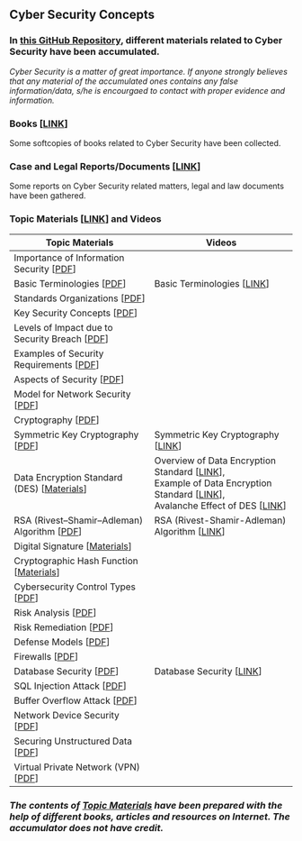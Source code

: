 ## Cyber Security Concepts 

### In [this GitHub Repository](https://github.com/MdSiamAnsary/Cyber-Security-Concepts), different materials related to Cyber Security have been accumulated. 
_Cyber Security is a matter of great importance. If anyone strongly believes that any material of the accumulated ones contains any false information/data, s/he is encourgaed to contact with proper evidence and information._

### Books [[LINK](https://github.com/MdSiamAnsary/Cyber-Security-Concepts/tree/main/Books)]
Some softcopies of books related to Cyber Security have been collected. 

### Case and Legal Reports/Documents [[LINK](https://github.com/MdSiamAnsary/Cyber-Security-Concepts/tree/main/Case%20and%20Legal%20Reports)]
Some reports on Cyber Security related matters, legal and law documents have been gathered. 

### Topic Materials [[LINK](https://github.com/MdSiamAnsary/Cyber-Security-Concepts/tree/main/Topic%20Materials)] and Videos

<!--
- Importance of Information Security [[PDF](https://github.com/MdSiamAnsary/Cyber-Security-Concepts/blob/main/Topic%20Materials/Importance%20of%20Information%20Security.pdf)]
- Basic Terminologies [[PDF](https://github.com/MdSiamAnsary/Cyber-Security-Concepts/blob/main/Topic%20Materials/Terminologies.pdf)]
- Standards Organizations [[PDF](https://github.com/MdSiamAnsary/Cyber-Security-Concepts/blob/main/Topic%20Materials/Standards%20Organizations%20.pdf)]
- Key Security Concepts [[PDF](https://github.com/MdSiamAnsary/Cyber-Security-Concepts/blob/main/Topic%20Materials/Key%20Security%20Concepts.pdf)]
- Levels of Impact due to Security Breach [[PDF](https://github.com/MdSiamAnsary/Cyber-Security-Concepts/blob/main/Topic%20Materials/Levels%20of%20Impact%20due%20to%20Security%20Breach.pdf)]
- Examples of Security Requirements [[PDF](https://github.com/MdSiamAnsary/Cyber-Security-Concepts/blob/main/Topic%20Materials/Examples%20of%20Security%20Requirements%20.pdf)]
- Aspects of Security [[PDF](https://github.com/MdSiamAnsary/Cyber-Security-Concepts/blob/main/Topic%20Materials/Aspects%20of%20Security.pdf)]
- Model for Network Security [[PDF](https://github.com/MdSiamAnsary/Cyber-Security-Concepts/blob/main/Topic%20Materials/Model%20for%20Network%20Security.pdf)]
- Cryptography [[PDF](https://github.com/MdSiamAnsary/Cyber-Security-Concepts/blob/main/Topic%20Materials/Cryptography.pdf)]
- Symmetric Key Cryptography [[PDF](https://github.com/MdSiamAnsary/Cyber-Security-Concepts/blob/main/Topic%20Materials/Symmetric%20Key%20Cryptography.pdf)]
- Data Encryption Standard (DES) [[Materials](https://github.com/MdSiamAnsary/Cyber-Security-Concepts/tree/main/Topic%20Materials/DES)]
- RSA (Rivest–Shamir–Adleman) [[PDF](https://github.com/MdSiamAnsary/Cyber-Security-Concepts/blob/main/Topic%20Materials/RSA%20(Rivest%E2%80%93Shamir%E2%80%93Adleman).pdf)]
- Digital Signature [[Materials](https://github.com/MdSiamAnsary/Cyber-Security-Concepts/tree/main/Topic%20Materials/Digital%20Signature)]
- Cryptographic Hash Function [[Materials](https://github.com/MdSiamAnsary/Cyber-Security-Concepts/tree/main/Topic%20Materials/Cryptographic%20Hash%20Function)] 
- Cybersecurity Control Types [[PDF](https://github.com/MdSiamAnsary/Cyber-Security-Concepts/blob/main/Topic%20Materials/Cyber%20Security%20Control%20Types.pdf)]
- Risk Analysis [[PDF](https://github.com/MdSiamAnsary/Cyber-Security-Concepts/blob/main/Topic%20Materials/Risk%20Analysis.pdf)]
- Risk Remediation [[PDF](https://github.com/MdSiamAnsary/Cyber-Security-Concepts/blob/main/Topic%20Materials/Risk%20Remediation.pdf)]
- Defense Models [[PDF](https://github.com/MdSiamAnsary/Cyber-Security-Concepts/blob/main/Topic%20Materials/Defense%20Models.pdf)]
- Firewalls [[PDF](https://github.com/MdSiamAnsary/Cyber-Security-Concepts/blob/main/Topic%20Materials/Firewalls.pdf)]
- Database Security [[PDF](https://github.com/MdSiamAnsary/Cyber-Security-Concepts/blob/main/Topic%20Materials/Database%20Security.pdf)]
- SQL Injection Attack [[PDF](https://github.com/MdSiamAnsary/Cyber-Security-Concepts/blob/main/Topic%20Materials/SQL%20Injection%20Attack.pdf)]
- Buffer Overflow Attack [[PDF](https://github.com/MdSiamAnsary/Cyber-Security-Concepts/blob/main/Topic%20Materials/Buffer%20Overflow%20Attack.pdf)]
- Network Device Security [[PDF](https://github.com/MdSiamAnsary/Cyber-Security-Concepts/blob/main/Topic%20Materials/Network%20Device%20Security.pdf)]
- Securing Unstructured Data [[PDF](https://github.com/MdSiamAnsary/Cyber-Security-Concepts/blob/main/Topic%20Materials/Securing%20Unstructured%20Data.pdf)]
- Virtual Private Network (VPN) [[PDF](https://github.com/MdSiamAnsary/Cyber-Security-Concepts/blob/main/Topic%20Materials/Virtual%20Private%20Network%20(VPN).pdf)]
-->

<!--
### Videos 
- Basic Terminologies [[LINK](https://youtu.be/b1Xebefj7x0)]
- Symmetric Key Cryptography [[LINK](https://youtu.be/nbjorlCOrug?si=rRv6S-A-NLienW5y)]
- RSA (Rivest-Shamir-Adleman) Algorithm [[LINK](https://youtu.be/yyEFWx1E8cA?si=0LAEK_enSNaCOHgq)]
- Overview of Data Encryption Standard [[LINK](https://youtu.be/2G9txsMUQ4Q?si=H2YSQ0kwEQIm3mYz)]
- Example of Data Encryption Standard [[LINK](https://youtu.be/BAS3u97rlWU?si=XQDPvaaDw_x3A4MJ)]
- Avalanche Effect of DES [[LINK](https://youtu.be/Z9nknRKKZOQ?si=2KQoHlC_2Pg5gkRq)]
- Database Security [[LINK](https://youtu.be/qx8IULinVjw?si=yaAHv8rxzn-pUe1r)]
-->


|Topic Materials               |Videos                       |
|------------------------------|-----------------------------|
|Importance of Information Security [[PDF](https://github.com/MdSiamAnsary/Cyber-Security-Concepts/blob/main/Topic%20Materials/Importance%20of%20Information%20Security.pdf)]      ||
|Basic Terminologies [[PDF](https://github.com/MdSiamAnsary/Cyber-Security-Concepts/blob/main/Topic%20Materials/Terminologies.pdf)]      |Basic Terminologies [[LINK](https://youtu.be/b1Xebefj7x0)]|
|Standards Organizations [[PDF](https://github.com/MdSiamAnsary/Cyber-Security-Concepts/blob/main/Topic%20Materials/Standards%20Organizations%20.pdf)]      ||
|Key Security Concepts [[PDF](https://github.com/MdSiamAnsary/Cyber-Security-Concepts/blob/main/Topic%20Materials/Key%20Security%20Concepts.pdf)]      ||
|Levels of Impact due to Security Breach [[PDF](https://github.com/MdSiamAnsary/Cyber-Security-Concepts/blob/main/Topic%20Materials/Levels%20of%20Impact%20due%20to%20Security%20Breach.pdf)]      ||
|Examples of Security Requirements [[PDF](https://github.com/MdSiamAnsary/Cyber-Security-Concepts/blob/main/Topic%20Materials/Examples%20of%20Security%20Requirements%20.pdf)]      ||
|Aspects of Security [[PDF](https://github.com/MdSiamAnsary/Cyber-Security-Concepts/blob/main/Topic%20Materials/Aspects%20of%20Security.pdf)]      ||
|Model for Network Security [[PDF](https://github.com/MdSiamAnsary/Cyber-Security-Concepts/blob/main/Topic%20Materials/Model%20for%20Network%20Security.pdf)]      ||
|Cryptography [[PDF](https://github.com/MdSiamAnsary/Cyber-Security-Concepts/blob/main/Topic%20Materials/Cryptography.pdf)]      ||
|Symmetric Key Cryptography [[PDF](https://github.com/MdSiamAnsary/Cyber-Security-Concepts/blob/main/Topic%20Materials/Symmetric%20Key%20Cryptography.pdf)]      |Symmetric Key Cryptography [[LINK](https://youtu.be/nbjorlCOrug)]|
|Data Encryption Standard (DES) [[Materials](https://github.com/MdSiamAnsary/Cyber-Security-Concepts/tree/main/Topic%20Materials/DES)]      |Overview of Data Encryption Standard [[LINK](https://youtu.be/2G9txsMUQ4Q?si=H2YSQ0kwEQIm3mYz)],<br /> Example of Data Encryption Standard [[LINK](https://youtu.be/BAS3u97rlWU?si=XQDPvaaDw_x3A4MJ)],<br /> Avalanche Effect of DES [[LINK](https://youtu.be/Z9nknRKKZOQ?si=2KQoHlC_2Pg5gkRq)]|
|RSA (Rivest–Shamir–Adleman) Algorithm [[PDF](https://github.com/MdSiamAnsary/Cyber-Security-Concepts/blob/main/Topic%20Materials/RSA%20(Rivest%E2%80%93Shamir%E2%80%93Adleman).pdf)]      |RSA (Rivest-Shamir-Adleman) Algorithm [[LINK](https://youtu.be/yyEFWx1E8cA)]|
|Digital Signature [[Materials](https://github.com/MdSiamAnsary/Cyber-Security-Concepts/tree/main/Topic%20Materials/Digital%20Signature)]      ||
|Cryptographic Hash Function [[Materials](https://github.com/MdSiamAnsary/Cyber-Security-Concepts/tree/main/Topic%20Materials/Cryptographic%20Hash%20Function)]       ||
|Cybersecurity Control Types [[PDF](https://github.com/MdSiamAnsary/Cyber-Security-Concepts/blob/main/Topic%20Materials/Cyber%20Security%20Control%20Types.pdf)]      ||
|Risk Analysis [[PDF](https://github.com/MdSiamAnsary/Cyber-Security-Concepts/blob/main/Topic%20Materials/Risk%20Analysis.pdf)]      ||
|Risk Remediation [[PDF](https://github.com/MdSiamAnsary/Cyber-Security-Concepts/blob/main/Topic%20Materials/Risk%20Remediation.pdf)]       ||
|Defense Models [[PDF](https://github.com/MdSiamAnsary/Cyber-Security-Concepts/blob/main/Topic%20Materials/Defense%20Models.pdf)]       ||
|Firewalls [[PDF](https://github.com/MdSiamAnsary/Cyber-Security-Concepts/blob/main/Topic%20Materials/Firewalls.pdf)]       ||
|Database Security [[PDF](https://github.com/MdSiamAnsary/Cyber-Security-Concepts/blob/main/Topic%20Materials/Database%20Security.pdf)]       |Database Security [[LINK](https://youtu.be/qx8IULinVjw?si=yaAHv8rxzn-pUe1r)]|
|SQL Injection Attack [[PDF](https://github.com/MdSiamAnsary/Cyber-Security-Concepts/blob/main/Topic%20Materials/SQL%20Injection%20Attack.pdf)]       ||
|Buffer Overflow Attack [[PDF](https://github.com/MdSiamAnsary/Cyber-Security-Concepts/blob/main/Topic%20Materials/Buffer%20Overflow%20Attack.pdf)]       ||
|Network Device Security [[PDF](https://github.com/MdSiamAnsary/Cyber-Security-Concepts/blob/main/Topic%20Materials/Network%20Device%20Security.pdf)]       ||
|Securing Unstructured Data [[PDF](https://github.com/MdSiamAnsary/Cyber-Security-Concepts/blob/main/Topic%20Materials/Securing%20Unstructured%20Data.pdf)]       ||
|Virtual Private Network (VPN) [[PDF](https://github.com/MdSiamAnsary/Cyber-Security-Concepts/blob/main/Topic%20Materials/Virtual%20Private%20Network%20(VPN).pdf)]       ||



### _The contents of [Topic Materials](https://github.com/MdSiamAnsary/Cyber-Security-Concepts/tree/main/Topic%20Materials) have been prepared with the help of different books, articles and resources on Internet. The accumulator does not have credit._




